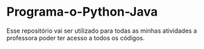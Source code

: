 # Programa-o-Python-Java
Esse repositório vai ser utilizado para todas as minhas atividades a professora poder ter acesso a todos os códigos. 

